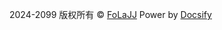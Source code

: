
2024-2099  版权所有 © [FoLaJJ](https://FoLaJJ.github.io) Power by [Docsify](https://docsify.js.org/#/)


